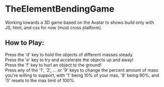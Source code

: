 # TheElementBendingGame
Working towards a 3D game based on the Avatar tv shows build only with JS, html, and css for now (most cross platform). 
  
## How to Play:
Press the 'd' key to hold the objects of different masses steady.  
Press the 'e' key to try and accelerate the objects up and away!  
Press the 'f' key to hurl an object to the ground!  
Press any of the '1', '2', ... or '9' keys to change the percent amount of mass you're willing to support, with '1' being 10% of your max, '9' being 90%, and '0' resets to the max limit of 100%.
